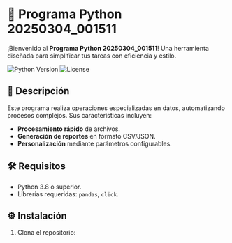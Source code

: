 # 🚀 Programa Python 20250304_001511

¡Bienvenido al **Programa Python 20250304_001511**! Una herramienta diseñada para simplificar tus tareas con eficiencia y estilo.

![Python Version](https://img.shields.io/badge/Python-3.8%2B-blue)
![License](https://img.shields.io/badge/Licencia-MIT-green)

## 📌 Descripción
Este programa realiza operaciones especializadas en datos, automatizando procesos complejos. Sus características incluyen:
- **Procesamiento rápido** de archivos.
- **Generación de reportes** en formato CSV/JSON.
- **Personalización** mediante parámetros configurables.

## 🛠 Requisitos
- Python 3.8 o superior.
- Librerías requeridas: `pandas`, `click`.

## ⚙ Instalación
1. Clona el repositorio: